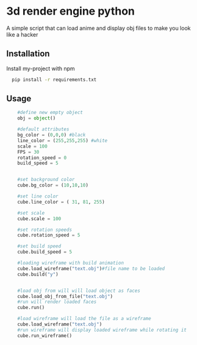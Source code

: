 # 3d render engine python

A simple script that can load anime and display obj files to make you look like a hacker 


## Installation

Install my-project with npm

```bash
  pip install -r requirements.txt
```
    
## Usage


```python
    #define new empty object
    obj = object()

    #default attributes 
    bg_color = (0,0,0) #black
    line_color = (255,255,255) #white
    scale = 100
    FPS = 30
    rotation_speed = 0
    build_speed = 5


    #set background color 
    cube.bg_color = (10,10,10)

    #set line color
    cube.line_color = (	31, 81, 255)

    #set scale
    cube.scale = 100

    #set rotation speeds
    cube.rotation_speed = 5

    #set build speed
    cube.build_speed = 5

    #loading wireframe with build animation 
    cube.load_wireframe("text.obj")#file name to be loaded 
    cube.build("y")


    #load obj from will will load object as faces 
    cube.load_obj_from_file("text.obj")
    #run will render loaded faces
    cube.run()

    #load wireframe will load the file as a wireframe
    cube.load_wireframe("text.obj")
    #run wireframe will display loaded wireframe while rotating it 
    cube.run_wireframe()
```